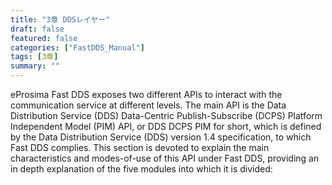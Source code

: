 ```yaml
---
title: "3章 DDSレイヤー"
draft: false
featured: false
categories: ["FastDDS_Manual"]
tags: [3章]
summary: ""
---
```

eProsima Fast DDS exposes two different APIs to interact with the communication service at different levels. The main API is the Data Distribution Service (DDS) Data-Centric Publish-Subscribe (DCPS) Platform Independent Model (PIM) API, or DDS DCPS PIM for short, which is defined by the Data Distribution Service (DDS) version 1.4 specification, to which Fast DDS complies. This section is devoted to explain the main characteristics and modes-of-use of this API under Fast DDS, providing an in depth explanation of the five modules into which it is divided: